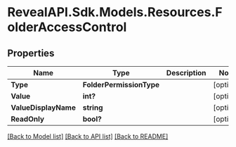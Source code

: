 # RevealAPI.Sdk.Models.Resources.FolderAccessControl
## Properties

Name | Type | Description | Notes
------------ | ------------- | ------------- | -------------
**Type** | **FolderPermissionType** |  | [optional] 
**Value** | **int?** |  | [optional] 
**ValueDisplayName** | **string** |  | [optional] 
**ReadOnly** | **bool?** |  | [optional] 

[[Back to Model list]](../README.md#documentation-for-models) [[Back to API list]](../README.md#documentation-for-api-endpoints) [[Back to README]](../README.md)

